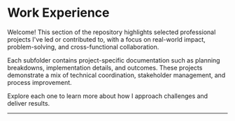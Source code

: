 # Work Experience

Welcome! This section of the repository highlights selected professional projects I've led or contributed to, with a focus on real-world impact, problem-solving, and cross-functional collaboration.

Each subfolder contains project-specific documentation such as planning breakdowns, implementation details, and outcomes. These projects demonstrate a mix of technical coordination, stakeholder management, and process improvement.

Explore each one to learn more about how I approach challenges and deliver results.

---
